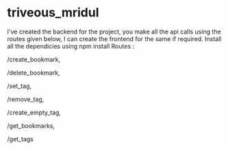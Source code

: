 # triveous_mridul
I've created the backend for the project, you make all the api calls using the routes given below, I can create the frontend for the same if required.
Install all the dependicies using npm install
Routes :
  
  /create_bookmark, 
  
  /delete_bookmark,
  
  /set_tag,
  
  /remove_tag,
  
  /create_empty_tag,
  
  /get_bookmarks,
  
  /get_tags
